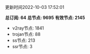 更新时间2022-10-03 17:52:01

**总订阅: 64**
**总节点: 9695**
**有效节点: 2145**
- v2ray节点: 1841
- trojan节点: 88
- ss节点: 213
- ssr节点: 3
